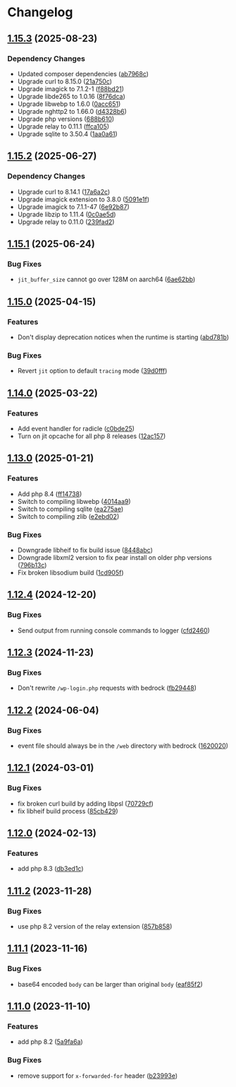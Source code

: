 # Changelog

## [1.15.3](https://github.com/ymirapp/php-runtime/compare/v1.15.2...v1.15.3) (2025-08-23)


### Dependency Changes

* Updated composer dependencies ([ab7968c](https://github.com/ymirapp/php-runtime/commit/ab7968c78179ca2c18945c53ab59f32fc903a201))
* Upgrade curl to 8.15.0 ([21a750c](https://github.com/ymirapp/php-runtime/commit/21a750c691909a85b782cead845b0a7748b0be41))
* Upgrade imagick to 7.1.2-1 ([f88bd21](https://github.com/ymirapp/php-runtime/commit/f88bd21fcf5ab7e57781afb202575a53381726f2))
* Upgrade libde265 to 1.0.16 ([8f76dca](https://github.com/ymirapp/php-runtime/commit/8f76dca04b93b973aa0d89ea199f6fb66247ebce))
* Upgrade libwebp to 1.6.0 ([0acc651](https://github.com/ymirapp/php-runtime/commit/0acc6510cfce23a0a0c9a13895e887036a04a571))
* Upgrade nghttp2 to 1.66.0 ([d4328b6](https://github.com/ymirapp/php-runtime/commit/d4328b69760b0b1fff88df20d503c1596407d2f6))
* Upgrade php versions ([688b610](https://github.com/ymirapp/php-runtime/commit/688b610b311d754e0624310a7c50e9983222a894))
* Upgrade relay to 0.11.1 ([ffca105](https://github.com/ymirapp/php-runtime/commit/ffca105f00c45e4babd228d47081ca9651da20f0))
* Upgrade sqlite to 3.50.4 ([1aa0a61](https://github.com/ymirapp/php-runtime/commit/1aa0a618ed4537a3ea5a98a94f67f3c501457f04))

## [1.15.2](https://github.com/ymirapp/php-runtime/compare/v1.15.1...v1.15.2) (2025-06-27)


### Dependency Changes

* Upgrade curl to 8.14.1 ([17a6a2c](https://github.com/ymirapp/php-runtime/commit/17a6a2cf3cfc1d1c3c98122b752e6bb5920e5758))
* Upgrade imagick extension to 3.8.0 ([5091e1f](https://github.com/ymirapp/php-runtime/commit/5091e1f41b0cd3b262b0f958f8ceccd41e6c5e48))
* Upgrade imagick to 7.1.1-47 ([6e92b87](https://github.com/ymirapp/php-runtime/commit/6e92b8728c2c5b3c0e8efc067dcf34687ca19722))
* Upgrade libzip to 1.11.4 ([0c0ae5d](https://github.com/ymirapp/php-runtime/commit/0c0ae5d763e3eb6266843cc4176f1fd490fc13a7))
* Upgrade relay to 0.11.0 ([239fad2](https://github.com/ymirapp/php-runtime/commit/239fad2a72e7c986a4fa0ef48f9cca585e530b58))

## [1.15.1](https://github.com/ymirapp/php-runtime/compare/v1.15.0...v1.15.1) (2025-06-24)


### Bug Fixes

* `jit_buffer_size` cannot go over 128M on aarch64 ([6ae62bb](https://github.com/ymirapp/php-runtime/commit/6ae62bbcd47d3ca6ce593e501483dda9bb276463))

## [1.15.0](https://github.com/ymirapp/php-runtime/compare/v1.14.0...v1.15.0) (2025-04-15)


### Features

* Don't display deprecation notices when the runtime is starting ([abd781b](https://github.com/ymirapp/php-runtime/commit/abd781beacb6e720312fe4c9103d85c3dcce93db))


### Bug Fixes

* Revert `jit` option to default `tracing` mode ([39d0fff](https://github.com/ymirapp/php-runtime/commit/39d0fffe21389165eb01387ed07036f10c228639))

## [1.14.0](https://github.com/ymirapp/php-runtime/compare/v1.13.0...v1.14.0) (2025-03-22)


### Features

* Add event handler for radicle ([c0bde25](https://github.com/ymirapp/php-runtime/commit/c0bde25e613593d9e692af4fd74a2bd54fb922d3))
* Turn on jit opcache for all php 8 releases ([12ac157](https://github.com/ymirapp/php-runtime/commit/12ac1575ed93e16052a3c57f742de36851a5efe1))

## [1.13.0](https://github.com/ymirapp/php-runtime/compare/v1.12.4...v1.13.0) (2025-01-21)


### Features

* Add php 8.4 ([ff14738](https://github.com/ymirapp/php-runtime/commit/ff1473811243a5241763832c7c0cdb072f3690a1))
* Switch to compiling libwebp ([4014aa9](https://github.com/ymirapp/php-runtime/commit/4014aa921c9fe4f4ce39e89e2c8c2d22dd988f52))
* Switch to compiling sqlite ([ea275ae](https://github.com/ymirapp/php-runtime/commit/ea275ae37fa8917f2a3fc70e401a032e5d178795))
* Switch to compiling zlib ([e2ebd02](https://github.com/ymirapp/php-runtime/commit/e2ebd02757c1a43fbd3291b1429f64cfcc6786e7))


### Bug Fixes

* Downgrade libheif to fix build issue ([8448abc](https://github.com/ymirapp/php-runtime/commit/8448abc9a0594ef42d1c06adc1281608677fc774))
* Downgrade libxml2 version to fix pear install on older php versions ([796b13c](https://github.com/ymirapp/php-runtime/commit/796b13c95e4e25caf0c8fa9e0b009efdd71ec699))
* Fix broken libsodium build ([1cd905f](https://github.com/ymirapp/php-runtime/commit/1cd905f60bbef1bced5de87feff3505e25262ec5))

## [1.12.4](https://github.com/ymirapp/php-runtime/compare/v1.12.3...v1.12.4) (2024-12-20)


### Bug Fixes

* Send output from running console commands to logger ([cfd2460](https://github.com/ymirapp/php-runtime/commit/cfd246014b82be4245436db7f33851e48764eb55))

## [1.12.3](https://github.com/ymirapp/php-runtime/compare/v1.12.2...v1.12.3) (2024-11-23)


### Bug Fixes

* Don't rewrite `/wp-login.php` requests with bedrock ([fb29448](https://github.com/ymirapp/php-runtime/commit/fb29448fb275e5ca6422c340b36cbce4fc6f23c3))

## [1.12.2](https://github.com/ymirapp/php-runtime/compare/v1.12.1...v1.12.2) (2024-06-04)


### Bug Fixes

* event file should always be in the `/web` directory with bedrock ([1620020](https://github.com/ymirapp/php-runtime/commit/16200204b704df165088c24f33042e6a51ae4e9d))

## [1.12.1](https://github.com/ymirapp/php-runtime/compare/v1.12.0...v1.12.1) (2024-03-01)


### Bug Fixes

* fix broken curl build by adding libpsl ([70729cf](https://github.com/ymirapp/php-runtime/commit/70729cf630fe180382628870bc57e15c8820fe80))
* fix libheif build process ([85cb429](https://github.com/ymirapp/php-runtime/commit/85cb429b64dac11ace02fd44d9720ebb8bdfc262))

## [1.12.0](https://github.com/ymirapp/php-runtime/compare/v1.11.2...v1.12.0) (2024-02-13)


### Features

* add php 8.3 ([db3ed1c](https://github.com/ymirapp/php-runtime/commit/db3ed1c21cf5395f8e5a5a9fe9b6f9d4c9d2b514))

## [1.11.2](https://github.com/ymirapp/php-runtime/compare/v1.11.1...v1.11.2) (2023-11-28)


### Bug Fixes

* use php 8.2 version of the relay extension ([857b858](https://github.com/ymirapp/php-runtime/commit/857b8587aa40bc73d0b24a4a7e15af3d999f63bd))

## [1.11.1](https://github.com/ymirapp/php-runtime/compare/v1.11.0...v1.11.1) (2023-11-16)


### Bug Fixes

* base64 encoded `body` can be larger than original `body` ([eaf85f2](https://github.com/ymirapp/php-runtime/commit/eaf85f2a5f4778c90c2216cb81773a970d37913b))

## [1.11.0](https://github.com/ymirapp/php-runtime/compare/v1.10.2...v1.11.0) (2023-11-10)


### Features

* add php 8.2 ([5a9fa6a](https://github.com/ymirapp/php-runtime/commit/5a9fa6a1e949b6bccac110257951679d7d23b3af))


### Bug Fixes

* remove support for `x-forwarded-for` header ([b23993e](https://github.com/ymirapp/php-runtime/commit/b23993eaa6642a4a4071fb57f73bdf69658f4a6e))
